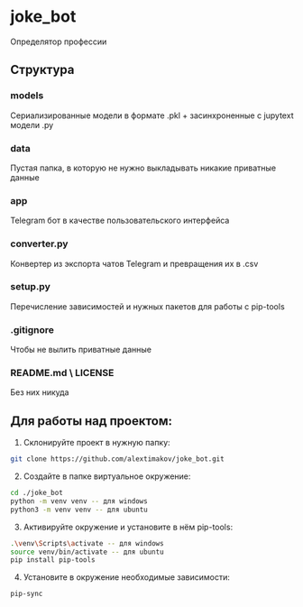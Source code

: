# joke_bot
Определятор профессии

## Структура
### models
Сериализированные модели в формате .pkl + засинхроненные с jupytext модели .py

### data
Пустая папка, в которую не нужно выкладывать никакие приватные данные

### app
Telegram бот в качестве пользовательского интерфейса

### converter.py
Конвертер из экспорта чатов Telegram и превращения их в .csv

### setup.py
Перечисление зависимостей и нужных пакетов для работы с pip-tools

### .gitignore
Чтобы не вылить приватные данные

### README.md \ LICENSE
Без них никуда


## Для работы над проектом:

1. Склонируйте проект в нужную папку: 

```bash
git clone https://github.com/alextimakov/joke_bot.git
```


2. Создайте в папке виртуальное окружение:

```bash
cd ./joke_bot
python -m venv venv -- для windows
python3 -m venv venv -- для ubuntu
```

3. Активируйте окружение и установите в нём pip-tools:

```bash
.\venv\Scripts\activate -- для windows
source venv/bin/activate -- для ubuntu
pip install pip-tools
```

4. Установите в окружение необходимые зависимости:

```bash
pip-sync
```

